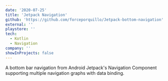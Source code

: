 ```yaml
---
date: '2020-07-25'
title: 'Jetpack Navigation'
github: 'https://github.com/forceporquillo/Jetpack-bottom-navigation'
external: ''
playstore: ''
tech:
  - Kotlin
  - Navigation
company: ''
showInProjects: false
---
```


A bottom bar navigation from Android Jetpack's Navigation Component supporting multiple navigation graphs with data binding.
